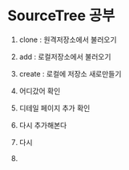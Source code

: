 # SourceTree 공부
1. clone : 원격저장소에서 불러오기
2. add : 로컬저장소에서 불러오기
3. create : 로컬에 저장소 새로만들기

4. 어디갔어 확인
4. 디테일 페이지 추가 확인



5. 다시 추가해본다
6. 다시


7.